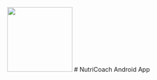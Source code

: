 <div align="center">
  
<img src="https://github.com/enzoftware/ingredientcoach/blob/master/app/src/main/res/drawable-v24/nutricoach.png" width="150"/>
# NutriCoach Android App

</div>
